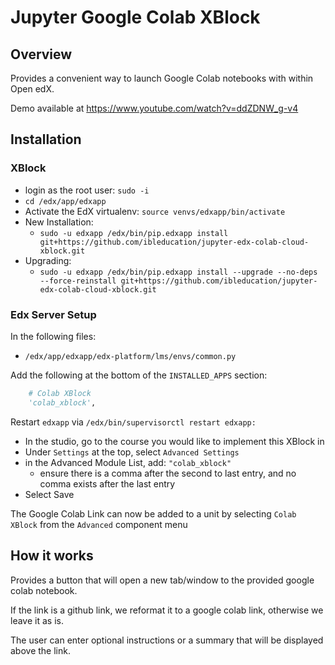 # Jupyter Google Colab XBlock

## Overview
Provides a convenient way to launch Google Colab notebooks with within Open edX.

Demo available at https://www.youtube.com/watch?v=ddZDNW_g-v4

## Installation
### XBlock
* login as the root user: `sudo -i`
* `cd /edx/app/edxapp`
* Activate the EdX virtualenv: `source venvs/edxapp/bin/activate`
* New Installation:
    * `sudo -u edxapp /edx/bin/pip.edxapp install git+https://github.com/ibleducation/jupyter-edx-colab-cloud-xblock.git`
* Upgrading:
    * `sudo -u edxapp /edx/bin/pip.edxapp install --upgrade --no-deps --force-reinstall git+https://github.com/ibleducation/jupyter-edx-colab-cloud-xblock.git`

### Edx Server Setup
In the following files:
* `/edx/app/edxapp/edx-platform/lms/envs/common.py` 

Add the following at the bottom of the `INSTALLED_APPS` section:
```python
    # Colab XBlock
    'colab_xblock',
```

Restart `edxapp` via `/edx/bin/supervisorctl restart edxapp:`

* In the studio, go to the course you would like to implement this XBlock in
* Under `Settings` at the top, select `Advanced Settings`
* in the Advanced Module List, add: `"colab_xblock"`
    * ensure there is a comma after the second to last entry, and no comma exists after the last entry
* Select Save

The Google Colab Link can now be added to a unit by selecting `Colab XBlock` from the `Advanced` component menu

## How it works
Provides a button that will open a new tab/window to the provided google colab notebook.

If the link is a github link, we reformat it to a google colab link, otherwise we leave it as is.

The user can enter optional instructions or a summary that will be displayed above the link.

